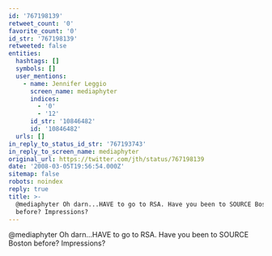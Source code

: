 ```yaml
---
id: '767198139'
retweet_count: '0'
favorite_count: '0'
id_str: '767198139'
retweeted: false
entities:
  hashtags: []
  symbols: []
  user_mentions:
    - name: Jennifer Leggio
      screen_name: mediaphyter
      indices:
        - '0'
        - '12'
      id_str: '10846482'
      id: '10846482'
  urls: []
in_reply_to_status_id_str: '767193743'
in_reply_to_screen_name: mediaphyter
original_url: https://twitter.com/jth/status/767198139
date: '2008-03-05T19:56:54.000Z'
sitemap: false
robots: noindex
reply: true
title: >-
  @mediaphyter Oh darn...HAVE to go to RSA. Have you been to SOURCE Boston
  before? Impressions?
---
```


@mediaphyter Oh darn...HAVE to go to RSA. Have you been to SOURCE Boston before? Impressions?